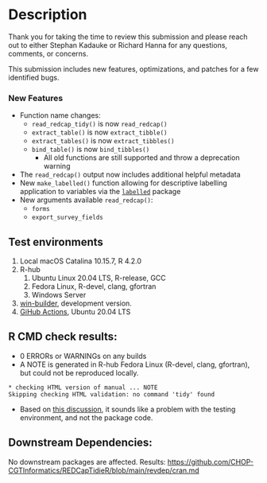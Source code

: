 # Description

Thank you for taking the time to review this submission and please reach out to either Stephan Kadauke or Richard Hanna for any questions, comments, or concerns.

This submission includes new features, optimizations, and patches for a few identified bugs.

### New Features

* Function name changes:
  * `read_redcap_tidy()` is now `read_redcap()`
  * `extract_table()` is now `extract_tibble()`
  * `extract_tables()` is now `extract_tibbles()`
  * `bind_table()` is now `bind_tibbles()`
    * All old functions are still supported and throw a deprecation warning
* The `read_redcap()` output now includes additional helpful metadata
* New `make_labelled()` function allowing for descriptive labelling application to variables via the [`labelled`](https://larmarange.github.io/labelled/) package
* New arguments available `read_redcap()`:
  * `forms`
  * `export_survey_fields`

## Test environments

1. Local macOS Catalina 10.15.7, R 4.2.0
1. R-hub
    1. Ubuntu Linux 20.04 LTS, R-release, GCC
    1. Fedora Linux, R-devel, clang, gfortran
    1. Windows Server
1. [win-builder](https://win-builder.r-project.org/h66QMt5KzueV), development version.
1. [GiHub Actions](https://github.com/CHOP-CGTInformatics/REDCapTidieR/actions), Ubuntu 20.04 LTS


## R CMD check results:

- 0 ERRORs or WARNINGs on any builds
- A NOTE is generated in R-hub Fedora Linux (R-devel, clang, gfortran), but could not be reproduced locally. 

```
* checking HTML version of manual ... NOTE
Skipping checking HTML validation: no command 'tidy' found
```

  - Based on [this discussion](https://groups.google.com/g/r-sig-mac/c/7u_ivEj4zhM?pli=1), it sounds like a problem with the testing environment, and not the package code.

## Downstream Dependencies:

No downstream packages are affected. Results: https://github.com/CHOP-CGTInformatics/REDCapTidieR/blob/main/revdep/cran.md

